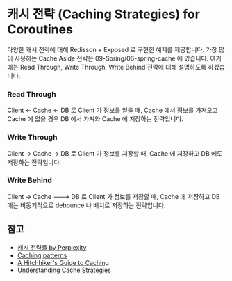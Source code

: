 # 캐시 전략 (Caching Strategies) for Coroutines

다양한 캐시 전략에 대해 Redisson + Exposed 로 구현한 예제를 제공합니다. 가장 많이 사용하는 Cache Aside 전략은 09-Spring/06-spring-cache 에 있습니다. 여기에는 Read Through, Write Through, Write Behind 전략에 대해 설명하도록 하겠습니다.

### Read Through

Client <- Cache <- DB 로 Client 가 정보를 얻을 때, Cache 에서 정보를 가져오고 Cache 에 없을 경우 DB 에서 가져와 Cache 에 저장하는 전략입니다.

### Write Through

Client -> Cache -> DB 로 Client 가 정보를 저장할 때, Cache 에 저장하고 DB 에도 저장하는 전략입니다.

### Write Behind

Client -> Cache ---> DB 로 Client 가 정보를 저장할 때, Cache 에 저장하고 DB 에는 비동기적으로 debounce 나 배치로 저장하는 전략입니다.

## 참고

- [캐시 전략들 by Perplexity](https://www.perplexity.ai/search/kaesi-jeonryagdeulyi-teugjinge-JAF35te5SnWTUBsQg5JGSg)
- [Caching patterns](https://docs.aws.amazon.com/whitepapers/latest/database-caching-strategies-using-redis/caching-patterns.html)
- [A Hitchhiker's Guide to Caching](https://hazelcast.com/blog/a-hitchhikers-guide-to-caching-patterns/)
- [Understanding Cache Strategies](https://www.linkedin.com/pulse/decoding-cache-chronicles-understanding-strategies-aside-gopal-kb9kf/)
